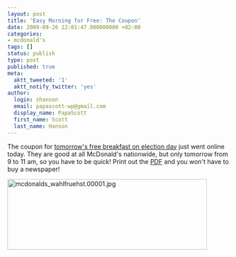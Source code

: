 ```yaml
---
layout: post
title: 'Easy Morning for Free: The Coupon'
date: 2009-09-26 22:01:47.000000000 +02:00
categories:
- mcdonald's
tags: []
status: publish
type: post
published: true
meta:
  aktt_tweeted: '1'
  aktt_notify_twitter: 'yes'
author:
  login: shanson
  email: papascott-wp@gmail.com
  display_name: PapaScott
  first_name: Scott
  last_name: Hanson
---
```

<p>The coupon for <a href="https://www.papascott.de/archives/2009/09/20/easy-morning-for-free-goes-nationwide/">tomorrow's free breakfast on election day</a> just went online today. They are good at all McDonald's nationwide, but only tomorrow from 9 to 11 am, so you have to be quick! Print out the <a href="http://www.mcdonalds-nordheide.de/wordpress/wp-content/uploads/2009/09/mcdonalds_wahlfruehstueck.pdf">PDF</a> and you won't have to buy a newspaper!</p>
<p><a href="http://www.mcdonalds-nordheide.de/wordpress/wp-content/uploads/2009/09/mcdonalds_wahlfruehstueck.pdf"><img src="https://www.mcdonalds-nordheide.de/wordpress/wp-content/uploads/2009/09/mcdonalds_wahlfruehst.00001.jpg" alt="mcdonalds_wahlfruehst.00001.jpg" border="0" width="450" height="159" /></a></p>
